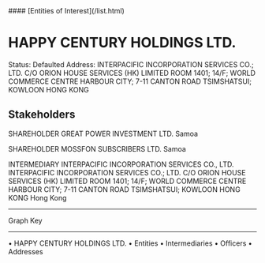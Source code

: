 <link rel="stylesheet" type="text/css" href="../../assets/style.css">
#### [Entities of Interest](/list.html)

# HAPPY CENTURY HOLDINGS LTD.
Status: Defaulted
Address: INTERPACIFIC INCORPORATION SERVICES CO.; LTD. C/O ORION HOUSE SERVICES (HK) LIMITED ROOM 1401; 14/F; WORLD COMMERCE CENTRE HARBOUR CITY; 7-11 CANTON ROAD TSIMSHATSUI; KOWLOON HONG KONG

## Stakeholders
SHAREHOLDER
GREAT POWER INVESTMENT LTD.
Samoa


SHAREHOLDER
MOSSFON SUBSCRIBERS LTD.
Samoa


INTERMEDIARY
INTERPACIFIC INCORPORATION SERVICES CO., LTD.
INTERPACIFIC INCORPORATION SERVICES CO.; LTD. C/O ORION HOUSE SERVICES (HK) LIMITED ROOM 1401; 14/F; WORLD COMMERCE CENTRE HARBOUR CITY; 7-11 CANTON ROAD TSIMSHATSUI; KOWLOON HONG KONG
Hong Kong




---



<div class="legend">
Graph Key
<hr>
<span class="focus">• HAPPY CENTURY HOLDINGS LTD.</span>
<span class="entity">• Entities</span>
<span class="intermediary">• Intermediaries</span>
<span class="officer">• Officers</span>
<span class="address">• Addresses</span>
</div>


<img src="http://eoi-graphs.s3-website-eu-west-1.amazonaws.com/HAPPY_CENTURY_HOLDINGS_LTD..png" alt="">

